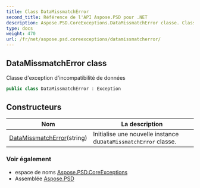 ```yaml
---
title: Class DataMissmatchError
second_title: Référence de l'API Aspose.PSD pour .NET
description: Aspose.PSD.CoreExceptions.DataMissmatchError classe. Classe dexception dincompatibilité de données
type: docs
weight: 470
url: /fr/net/aspose.psd.coreexceptions/datamissmatcherror/
---
```

## DataMissmatchError class

Classe d'exception d'incompatibilité de données

```csharp
public class DataMissmatchError : Exception
```

## Constructeurs

| Nom | La description |
| --- | --- |
| [DataMissmatchError](datamissmatcherror/)(string) | Initialise une nouvelle instance du`DataMissmatchError` classe. |

### Voir également

* espace de noms [Aspose.PSD.CoreExceptions](../../aspose.psd.coreexceptions/)
* Assemblée [Aspose.PSD](../../)


